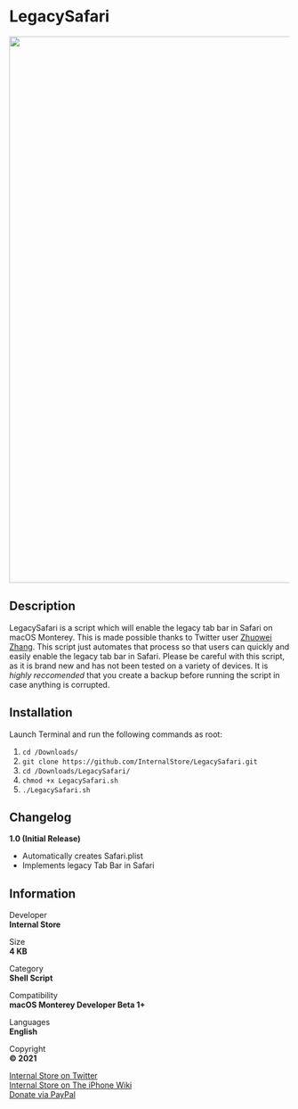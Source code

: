 # LegacySafari
<img src="https://github.com/InternalStore/LegacySafari/blob/main/Banner.png?raw=true" alt="" width="980"/>  

## Description
LegacySafari is a script which will enable the legacy tab bar in Safari on macOS Monterey. This is made possible thanks to Twitter user [Zhuowei Zhang](https://www.twitter.com/zhuowei). This script just automates that process so that users can quickly and easily enable the legacy tab bar in Safari. Please be careful with this script, as it is brand new and has not been tested on a variety of devices. It is *highly reccomended* that you create a backup before running the script in case anything is corrupted.

## Installation
Launch Terminal and run the following commands as root:  
1. `cd /Downloads/`
2. `git clone https://github.com/InternalStore/LegacySafari.git`  
3. `cd /Downloads/LegacySafari/`
4. `chmod +x LegacySafari.sh`
5. `./LegacySafari.sh`

## Changelog
**1.0 (Initial Release)**  
  *  Automatically creates Safari.plist
  *  Implements legacy Tab Bar in Safari

## Information
Developer   
**Internal Store**  
  
Size  
**4 KB**  
  
Category  
**Shell Script**  
  
Compatibility  
**macOS Monterey Developer Beta 1+**  
  
Languages  
**English**  
  
Copyright  
**© 2021**  
  
  
[Internal Store on Twitter](https://www.twitter.com/InternalStore)  
[Internal Store on The iPhone Wiki](https://www.theiphonewiki.com/wiki/User:InternalStore)  
[Donate via PayPal](https://paypal.me/BreckenLusk)
